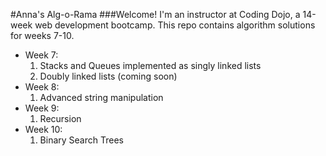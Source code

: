 #Anna's Alg-o-Rama
###Welcome!
I'm an instructor at Coding Dojo, a 14-week web development bootcamp. This repo contains algorithm solutions for weeks 7-10.
* Week 7:
  1. Stacks and Queues implemented as singly linked lists
  2. Doubly linked lists (coming soon)
* Week 8:
  1. Advanced string manipulation
* Week 9:
  1. Recursion
* Week 10:
  1. Binary Search Trees
